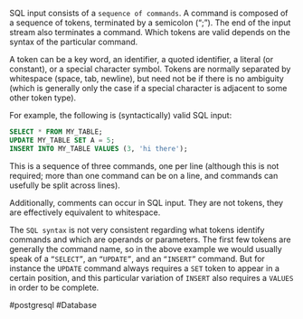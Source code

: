 SQL input consists of a `sequence of commands`. A command is composed of a sequence of tokens, terminated by a semicolon (“;”). The end of the input stream also terminates a command. Which tokens are valid depends on the syntax of the particular command.

A token can be a key word, an identifier, a quoted identifier, a literal (or constant), or a special character symbol. Tokens are normally separated by whitespace (space, tab, newline), but need not be if there is no ambiguity (which is generally only the case if a special character is adjacent to some other token type).

For example, the following is (syntactically) valid SQL input:

```SQL
SELECT * FROM MY_TABLE;
UPDATE MY_TABLE SET A = 5;
INSERT INTO MY_TABLE VALUES (3, 'hi there');
```

This is a sequence of three commands, one per line (although this is not required; more than one command can be on a line, and commands can usefully be split across lines).

Additionally, comments can occur in SQL input. They are not tokens, they are effectively equivalent to whitespace.

The `SQL syntax` is not very consistent regarding what tokens identify commands and which are operands or parameters. The first few tokens are generally the command name, so in the above example we would usually speak of a `“SELECT”`, an `“UPDATE”`, and an `“INSERT”` command. But for instance the `UPDATE` command always requires a `SET` token to appear in a certain position, and this particular variation of `INSERT` also requires a `VALUES` in order to be complete.

#postgresql #Database 